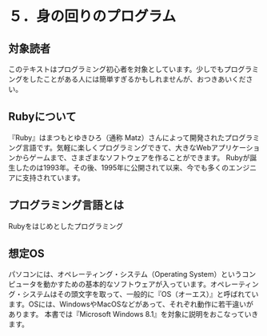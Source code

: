# ５．身の回りのプログラム

## 対象読者
このテキストはプログラミング初心者を対象としています。少しでもプログラミングをしたことがある人には簡単すぎるかもしれませんが、おつきあいください。


## Rubyについて
『Ruby』はまつもとゆきひろ（通称 Matz）さんによって開発されたプログラミング言語です。気軽に楽しくプログラミングできて、大きなWebアプリケーションからゲームまで、さまざまなソフトウェアを作ることができます。
Rubyが誕生したのは1993年。その後、1995年に公開されて以来、今でも多くのエンジニアに支持されています。


## プログラミング言語とは
Rubyをはじめとしたプログラミング



## 想定OS
パソコンには、オペレーティング・システム（Operating System）というコンピュータを動かすための基本的なソフトウェアが入っています。オペレーティング・システムはその頭文字を取って、一般的に『OS（オーエス）』と呼ばれています。OSには、WindowsやMacOSなどがあって、それぞれ動作に若干違いがあります。
本書では『Microsoft Windows 8.1』を対象に説明をおこなっていきます。